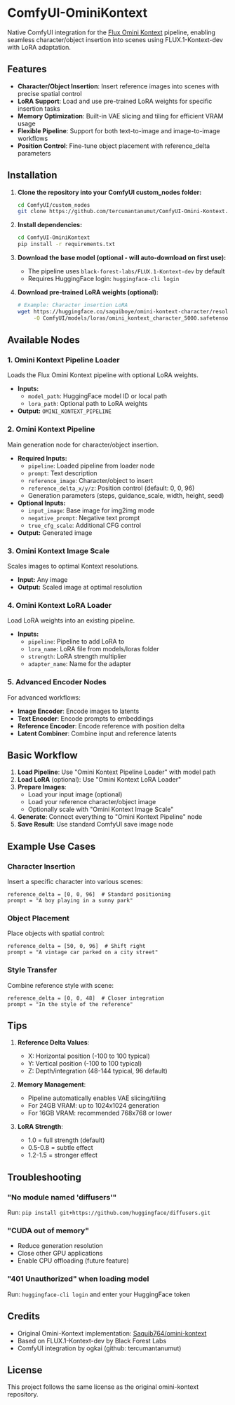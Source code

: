 # ComfyUI-OminiKontext

Native ComfyUI integration for the [Flux Omini Kontext](https://github.com/Saquib764/omini-kontext) pipeline, enabling seamless character/object insertion into scenes using FLUX.1-Kontext-dev with LoRA adaptation.

## Features

- **Character/Object Insertion**: Insert reference images into scenes with precise spatial control
- **LoRA Support**: Load and use pre-trained LoRA weights for specific insertion tasks
- **Memory Optimization**: Built-in VAE slicing and tiling for efficient VRAM usage
- **Flexible Pipeline**: Support for both text-to-image and image-to-image workflows
- **Position Control**: Fine-tune object placement with reference_delta parameters

## Installation

1. **Clone the repository into your ComfyUI custom_nodes folder:**
   ```bash
   cd ComfyUI/custom_nodes
   git clone https://github.com/tercumantanumut/ComfyUI-Omini-Kontext.git
   ```

2. **Install dependencies:**
   ```bash
   cd ComfyUI-OminiKontext
   pip install -r requirements.txt
   ```

3. **Download the base model (optional - will auto-download on first use):**
   - The pipeline uses `black-forest-labs/FLUX.1-Kontext-dev` by default
   - Requires HuggingFace login: `huggingface-cli login`

4. **Download pre-trained LoRA weights (optional):**
   ```bash
   # Example: Character insertion LoRA
   wget https://huggingface.co/saquiboye/omini-kontext-character/resolve/main/character_5000.safetensors \
        -O ComfyUI/models/loras/omini_kontext_character_5000.safetensors
   ```

## Available Nodes

### 1. Omini Kontext Pipeline Loader
Loads the Flux Omini Kontext pipeline with optional LoRA weights.
- **Inputs:**
  - `model_path`: HuggingFace model ID or local path
  - `lora_path`: Optional path to LoRA weights
- **Output:** `OMINI_KONTEXT_PIPELINE`

### 2. Omini Kontext Pipeline
Main generation node for character/object insertion.
- **Required Inputs:**
  - `pipeline`: Loaded pipeline from loader node
  - `prompt`: Text description
  - `reference_image`: Character/object to insert
  - `reference_delta_x/y/z`: Position control (default: 0, 0, 96)
  - Generation parameters (steps, guidance_scale, width, height, seed)
- **Optional Inputs:**
  - `input_image`: Base image for img2img mode
  - `negative_prompt`: Negative text prompt
  - `true_cfg_scale`: Additional CFG control
- **Output:** Generated image

### 3. Omini Kontext Image Scale
Scales images to optimal Kontext resolutions.
- **Input:** Any image
- **Output:** Scaled image at optimal resolution

### 4. Omini Kontext LoRA Loader
Load LoRA weights into an existing pipeline.
- **Inputs:**
  - `pipeline`: Pipeline to add LoRA to
  - `lora_name`: LoRA file from models/loras folder
  - `strength`: LoRA strength multiplier
  - `adapter_name`: Name for the adapter

### 5. Advanced Encoder Nodes
For advanced workflows:
- **Image Encoder**: Encode images to latents
- **Text Encoder**: Encode prompts to embeddings
- **Reference Encoder**: Encode reference with position delta
- **Latent Combiner**: Combine input and reference latents

## Basic Workflow

1. **Load Pipeline**: Use "Omini Kontext Pipeline Loader" with model path
2. **Load LoRA** (optional): Use "Omini Kontext LoRA Loader" 
3. **Prepare Images**: 
   - Load your input image (optional)
   - Load your reference character/object image
   - Optionally scale with "Omini Kontext Image Scale"
4. **Generate**: Connect everything to "Omini Kontext Pipeline" node
5. **Save Result**: Use standard ComfyUI save image node

## Example Use Cases

### Character Insertion
Insert a specific character into various scenes:
```
reference_delta = [0, 0, 96]  # Standard positioning
prompt = "A boy playing in a sunny park"
```

### Object Placement
Place objects with spatial control:
```
reference_delta = [50, 0, 96]  # Shift right
prompt = "A vintage car parked on a city street"
```

### Style Transfer
Combine reference style with scene:
```
reference_delta = [0, 0, 48]  # Closer integration
prompt = "In the style of the reference"
```

## Tips

1. **Reference Delta Values**:
   - X: Horizontal position (-100 to 100 typical)
   - Y: Vertical position (-100 to 100 typical)  
   - Z: Depth/integration (48-144 typical, 96 default)

2. **Memory Management**:
   - Pipeline automatically enables VAE slicing/tiling
   - For 24GB VRAM: up to 1024x1024 generation
   - For 16GB VRAM: recommended 768x768 or lower

3. **LoRA Strength**:
   - 1.0 = full strength (default)
   - 0.5-0.8 = subtle effect
   - 1.2-1.5 = stronger effect

## Troubleshooting

### "No module named 'diffusers'"
Run: `pip install git+https://github.com/huggingface/diffusers.git`

### "CUDA out of memory"
- Reduce generation resolution
- Close other GPU applications
- Enable CPU offloading (future feature)

### "401 Unauthorized" when loading model
Run: `huggingface-cli login` and enter your HuggingFace token

## Credits

- Original Omini-Kontext implementation: [Saquib764/omini-kontext](https://github.com/Saquib764/omini-kontext)
- Based on FLUX.1-Kontext-dev by Black Forest Labs
- ComfyUI integration by ogkai (github: tercumantanumut)

## License

This project follows the same license as the original omini-kontext repository.
